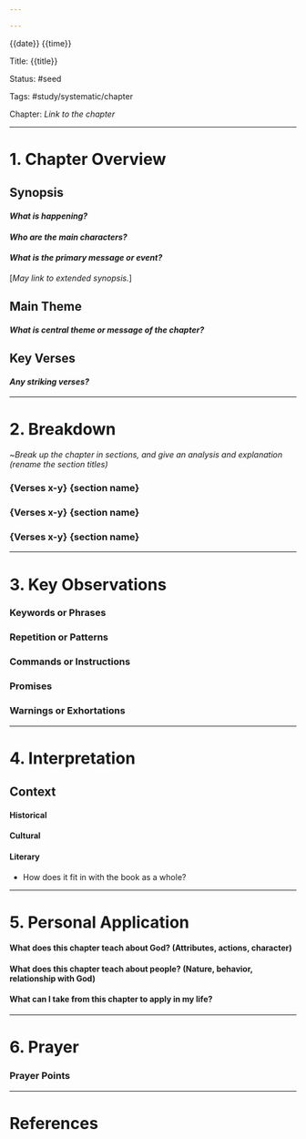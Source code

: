 ```yaml
---

---
```

{{date}} {{time}}

Title: {{title}}

Status: #seed

Tags: #study/systematic/chapter

Chapter: *Link to the chapter*

----
# 1. Chapter Overview
## Synopsis
#### *What is happening?*
#### *Who are the main characters?*
#### *What is the primary message or event?*


[*May link to extended synopsis.*]
## Main Theme
#### *What is central theme or message of the chapter?*

## Key Verses
#### *Any striking verses?*

---
# 2. Breakdown
~*Break up the chapter in sections, and give an analysis and explanation (rename the section titles)*
### {Verses x-y} {section name}

### {Verses x-y} {section name}

### {Verses x-y} {section name}

---
# 3. Key Observations

### Keywords or Phrases

### Repetition or Patterns

### Commands or Instructions

### Promises

### Warnings or Exhortations


---
# 4. Interpretation

## Context
#### Historical
#### Cultural
#### Literary
- How does it fit in with the book as a whole?


---
# 5. Personal Application
#### What does this chapter teach about God? (Attributes, actions, character)
#### What does this chapter teach about people? (Nature, behavior, relationship with God)
#### What can I take from this chapter to apply in my life?

---
# 6. Prayer
### Prayer Points


___
# References
